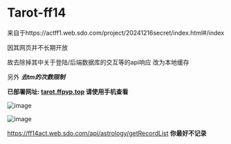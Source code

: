 # Tarot-ff14
来自于https://actff1.web.sdo.com/project/20241216secret/index.html#/index 

因其网页并不长期开放 

故去除掉其中关于登陆/后端数据库的交互等的api响应 改为本地缓存

另外  ***去tm的次数限制***

**已部署网址: [tarot.ffpvp.top](https://tarot.ffpvp.top/#/index)  请使用手机查看**



![image](https://github.com/user-attachments/assets/9dd3702e-289d-4dcd-a84a-9fdd45673251)

![image](https://github.com/user-attachments/assets/2c683a98-3b1e-4428-8944-7ab0a99e339a)

https://ff14act.web.sdo.com/api/astrology/getRecordList
**你最好不记录**
